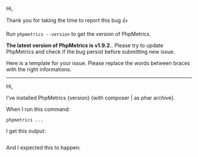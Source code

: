 Hi,

Thank you for taking the time to report this bug :+1:

Run `phpmetrics --version` to get the version of PhpMetrics. 

**The latest version of PhpMetrics is v1.9.2.**. Please try to update PhpMetrics and check if the bug persist before submitting new issue.
 
Here is a template for your issue. Please replace the words between braces with the right informations. 

---- 

Hi,

I've installed PhpMetrics {version} {with composer | as phar archive}.

When I run this command:

```
phpmetrics ...
```

I get this output:

```

```

And I expected this to happen:

```

```
